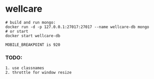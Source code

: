 # wellcare

```
# build and run mongo:
docker run -d -p 127.0.0.1:27017:27017 --name wellcare-db mongo
# or start
docker start wellcare-db
```

```MOBILE_BREAKPOINT is 920```

### TODO: 
```
1. use classnames
2. throttle for window resize
```